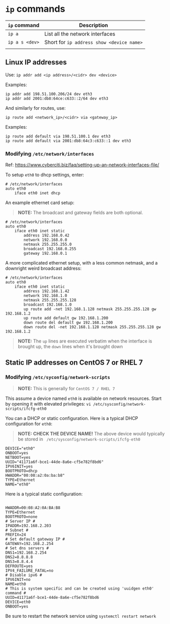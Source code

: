 # `ip` commands

| `ip` command | Description |
| ---- | ---- |
| `ip a` | List all the network interfaces |
| `ip a s <dev>` | Short for `ip address show <device name>` |
|  |  |
## Linux IP addresses 

Use: `ip addr add <ip address>/<cidr> dev <device>`

Examples:

```
ip addr add 198.51.100.206/24 dev eth3
ip addr add 2001:db8:64ce:c633::2/64 dev eth3
```

And similarly for routes, use: 

`ip route add <network_ip>/<cidr> via <gateway_ip>`

Examples:

```
ip route add default via 198.51.100.1 dev eth3
ip route add default via 2001:db8:64c3:c633::1 dev eth3
```

### Modifying `/etc/network/interfaces`

Ref: https://www.cyberciti.biz/faq/setting-up-an-network-interfaces-file/

To setup `eth0` to dhcp settings, enter:

```
# /etc/network/interfaces
auto eth0
	iface eth0 inet dhcp
```

An example ethernet card setup: 
> **NOTE:**
> The broadcast and gateway fields are both optional.

```
# /etc/network/interfaces
auto eth0
	iface eth0 inet static
		address 192.168.0.42
		network 192.168.0.0
		netmask 255.255.255.0
		broadcast 192.168.0.255
		gateway 192.168.0.1
```

A more complicated ethernet setup, with a less common netmask, and a downright weird broadcast address:

```
# /etc/network/interfaces
auto eth0
	iface eth0 inet static
		address 192.168.1.42
		network 192.168.1.0
		netmask 255.255.255.128
		broadcast 192.168.1.0
		up route add -net 192.168.1.128 netmask 255.255.255.128 gw 192.168.1.2
		up route add default gw 192.168.1.200
		down route del default gw 192.168.1.200
		down route del -net 192.168.1.128 netmask 255.255.255.128 gw 192.168.1.2
```

> **NOTE:** 
> The `up` lines are executed verbatim when the interface is brought up, the `down` lines when it's brought down

## Static IP addresses on CentOS 7 or RHEL 7
### Modifying `/etc/syconfig/network-scripts`

> **NOTE:**
> This is generally for `CentOS 7 / RHEL 7`
> 

This assume a device named `eth0` is available on network resources. Start by opening it with elevated privileges: `vi /etc/sysconfig/network-scripts/ifcfg-eth0`

You can a DHCP or static configuration. Here is a typical DHCP configuration for `eth0`:

> **NOTE:**
> **CHECK THE DEVICE NAME!**
> The above device would typically be stored in ` /etc/sysconfig/network-scripts/ifcfg-eth0`

```
DEVICE="eth0"
ONBOOT=yes
NETBOOT=yes
UUID="41171a6f-bce1-44de-8a6e-cf5e782f8bd6"
IPV6INIT=yes
BOOTPROTO=dhcp
HWADDR="00:08:a2:0a:ba:b8"
TYPE=Ethernet
NAME="eth0"

```

Here is a typical static configuration:

```

HWADDR=00:08:A2:0A:BA:B8
TYPE=Ethernet
BOOTPROTO=none
# Server IP #
IPADDR=192.168.2.203
# Subnet #
PREFIX=24
# Set default gateway IP #
GATEWAY=192.168.2.254
# Set dns servers #
DNS1=192.168.2.254
DNS2=8.8.8.8
DNS3=8.8.4.4
DEFROUTE=yes
IPV4_FAILURE_FATAL=no
# Disable ipv6 #
IPV6INIT=no
NAME=eth0
# This is system specific and can be created using 'uuidgen eth0' command #
UUID=41171a6f-bce1-44de-8a6e-cf5e782f8bd6
DEVICE=eth0
ONBOOT=yes
```

Be sure to restart the network service using `systemctl restart network`


